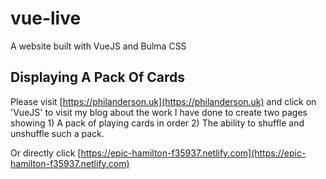 # vue-live

A website built with VueJS and Bulma CSS

## Displaying A Pack Of Cards

Please visit [https://philanderson.uk](https://philanderson.uk) and click on 'VueJS' to visit my blog about the work I have done to create two pages showing 1) A pack of playing cards in order 2) The ability to shuffle and unshuffle such a pack.

Or directly click [https://epic-hamilton-f35937.netlify.com](https://epic-hamilton-f35937.netlify.com) 


